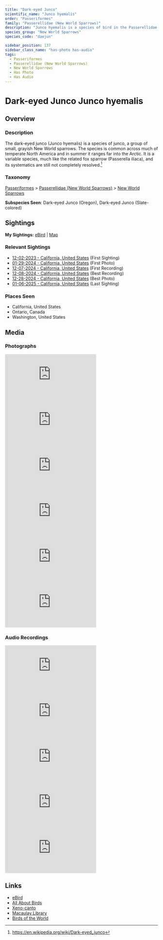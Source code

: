 ```yaml
---
title: "Dark-eyed Junco"
scientific_name: "Junco hyemalis"
order: "Passeriformes"
family: "Passerellidae (New World Sparrows)"
description: "Junco hyemalis is a species of bird in the Passerellidae (New World Sparrows) family. It has been observed 23 times. It has been photographed. It has been recorded."
species_group: "New World Sparrows"
species_code: "daejun"

sidebar_position: 137
sidebar_class_name: "has-photo has-audio"
tags: 
  - Passeriformes
  - Passerellidae (New World Sparrows)
  - New World Sparrows
  - Has Photo
  - Has Audio
---
```


# Dark-eyed Junco <span className='sci_name'>Junco hyemalis</span>

## Overview

### Description
The dark-eyed junco (Junco hyemalis) is a species of junco, a group of small, grayish New World sparrows. The species is common across much of temperate North America and in summer it ranges far into the Arctic. It is a variable species, much like the related fox sparrow (Passerella iliaca), and its systematics are still not completely resolved.[^1]

[^1]: https://en.wikipedia.org/wiki/Dark-eyed_junco

### Taxonomy
[Passeriformes](/tags/passeriformes) > [Passerellidae (New World Sparrows)](/tags/passerellidae-new-world-sparrows) > [New World Sparrows](/tags/new-world-sparrows)

**Subspecies Seen**: Dark-eyed Junco (Oregon), Dark-eyed Junco (Slate-colored)


## Sightings

**My Sightings:** [eBird](https://ebird.org/lifelist?r=world&time=life&spp=daejun) | [Map](/map?species_code=daejun)

### Relevant Sightings

* [12-02-2023 - California, United States](https://ebird.org/checklist/S155611564) (First Sighting)
* [01-29-2024 - California, United States](https://ebird.org/checklist/S160285558) (First Photo)
* [12-07-2024 - California, United States](https://ebird.org/checklist/S204701057) (First Recording)
* [12-08-2024 - California, United States](https://ebird.org/checklist/S204849205) (Best Recording)
* [12-28-2024 - California, United States](https://ebird.org/checklist/S206912314) (Best Photo)
* [01-06-2025 - California, United States](https://ebird.org/checklist/S208277867) (Last Sighting)

### Places Seen

* California, United States
* Ontario, Canada
* Washington, United States



## Media
### Photographs
<iframe className="photo_iframe horizontal" src="https://macaulaylibrary.org/asset/628169423/embed" frameBorder="0" allowFullScreen></iframe>
<iframe className="photo_iframe horizontal" src="https://macaulaylibrary.org/asset/628169392/embed" frameBorder="0" allowFullScreen></iframe>
<iframe className="photo_iframe horizontal" src="https://macaulaylibrary.org/asset/628169424/embed" frameBorder="0" allowFullScreen></iframe>
<iframe className="photo_iframe horizontal" src="https://macaulaylibrary.org/asset/628169432/embed" frameBorder="0" allowFullScreen></iframe>
<iframe className="photo_iframe horizontal" src="https://macaulaylibrary.org/asset/628169477/embed" frameBorder="0" allowFullScreen></iframe>
<iframe className="photo_iframe horizontal" src="https://macaulaylibrary.org/asset/614232433/embed" frameBorder="0" allowFullScreen></iframe>

### Audio Recordings
<iframe className="audio_iframe" src="https://macaulaylibrary.org/asset/627219221/embed" frameBorder="0" allowFullScreen></iframe>
<iframe className="audio_iframe" src="https://macaulaylibrary.org/asset/627219360/embed" frameBorder="0" allowFullScreen></iframe>
<iframe className="audio_iframe" src="https://macaulaylibrary.org/asset/627219397/embed" frameBorder="0" allowFullScreen></iframe>
<iframe className="audio_iframe" src="https://macaulaylibrary.org/asset/627628678/embed" frameBorder="0" allowFullScreen></iframe>
<iframe className="audio_iframe" src="https://macaulaylibrary.org/asset/627628679/embed" frameBorder="0" allowFullScreen></iframe>

## Links
* [eBird](https://ebird.org/species/daejun) 
* [All About Birds](https://www.allaboutbirds.org/guide/daejun) 
* [Xeno-canto](https://www.xeno-canto.org/species/junco-hyemalis) 
* [Macaulay Library](https://search.macaulaylibrary.org/catalog?taxonCode=daejun&sort=rating_rank_desc)
* [Birds of the World](https://birdsoftheworld.org/bow/species/daejun)

